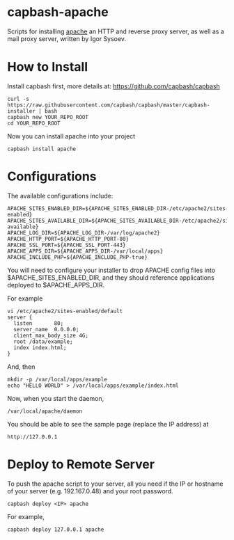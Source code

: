capbash-apache
==============

Scripts for installing [apache](http://apache.org/) an HTTP and reverse proxy server, as well as a mail proxy server, written by Igor Sysoev.

# How to Install #

Install capbash first, more details at:
https://github.com/capbash/capbash

```
curl -s https://raw.githubusercontent.com/capbash/capbash/master/capbash-installer | bash
capbash new YOUR_REPO_ROOT
cd YOUR_REPO_ROOT
```

Now you can install apache into your project

```
capbash install apache
```

# Configurations #

The available configurations include:

```
APACHE_SITES_ENABLED_DIR=${APACHE_SITES_ENABLED_DIR-/etc/apache2/sites-enabled}
APACHE_SITES_AVAILABLE_DIR=${APACHE_SITES_AVAILABLE_DIR-/etc/apache2/sites-available}
APACHE_LOG_DIR=${APACHE_LOG_DIR-/var/log/apache2}
APACHE_HTTP_PORT=${APACHE_HTTP_PORT-80}
APACHE_SSL_PORT=${APACHE_SSL_PORT-443}
APACHE_APPS_DIR=${APACHE_APPS_DIR-/var/local/apps}
APACHE_INCLUDE_PHP=${APACHE_INCLUDE_PHP-true}
```

You will need to configure your installer to drop APACHE config files into $APACHE_SITES_ENABLED_DIR, and they should reference
applications deployed to $APACHE_APPS_DIR.

For example

```
vi /etc/apache2/sites-enabled/default
server {
  listen       80;
  server_name  0.0.0.0;
  client_max_body_size 4G;
  root /data/example;
  index index.html;
}
```

And, then

```
mkdir -p /var/local/apps/example
echo "HELLO WORLD" > /var/local/apps/example/index.html
```

Now, when you start the daemon,

```
/var/local/apache/daemon
```

You should be able to see the sample page (replace the IP address) at

```
http://127.0.0.1
```


# Deploy to Remote Server #

To push the apache script to your server, all you need if the IP or hostname of your server (e.g. 192.167.0.48) and your root password.

```
capbash deploy <IP> apache
```

For example,

```
capbash deploy 127.0.0.1 apache
```
